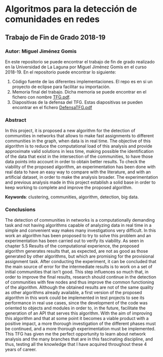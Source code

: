 # Algoritmos para la detección de comunidades en redes
## Trabajo de Fin de Grado 2018-19
### Autor: Miguel Jiménez Gomis

En este repositorio se puede encontrar el trabajo de fin de grado realizado en la Universidad de La Laguna por Miguel Jiménez Gomis en el curso 2018-19.
En el repositorio puede encontrar lo siguiente:
1. Código fuente de las diferentes implementaciones. El repo es en si un proyecto de eclipse para facilitar su importación.
2. Memoria final del trabajo.  Dicha memoria se puede encontrar en el fichero con nombre [TFG.pdf](https://github.com/MiguelJG/TFG/blob/master/TFG.pdf).
3. Diapositivas de la defensa del TFG. Estas diapositivas se pueden encontrar en el fichero [DefensaTFG.pdf](https://github.com/MiguelJG/TFG/blob/master/DefensaTFG.pdf)

### Abstract
In this project, it is proposed a new algorithm for the detection of communities in networks that allows to make fast assignments to different communities in the graph, when data is in real time. The objective of this algorithm is to reduce the computational load of this analysis and provide approximate valid solutions in less time, making possible the identification of the data that exist in the intersection of the communities, to have those data points into account in order to obtain better results.
To check the viability of the proposed algorithm, an experimentation has been done with real data to have an easy way to compare with the literature, and with an artificial dataset, in order to make the analysis broader. 
The experimentation and previous analysis made in this project establish a solid base in order to keep working to complete and improve the proposed algorithm.

**Keywords**: clustering, communities, algorithm, detection, big data.

### Conclusions
The detection of communities in networks is a computationally demanding task and not having algorithms capable of analyzing data in real time in a simple and convenient way makes many investigations very difficult. In this work an algorithm has been proposed to try to solve this problem and an experimentation has been carried out to verify its viability.
As seen in chapter 5.5 Results of the computational experience, the proposed algorithm generates results that, as expected, are not as good as those generated by other algorithms, but which are promising for the provisional assignment task.
After conducting the experiment, it can be concluded that the main source of error for the intermediate results is to work on a set of initial communities that isn’t good. This step influences so much that, in order to improve the final results, research should continue in the detection of communities with few nodes and thus improve the common functioning of the algorithm.
Although the obtained results are not of the same quality as other algorithms already available, a first version of the proposed algorithm in this work could be implemented in test projects to see its performance in real use cases, since the development of the code was oriented to objects and modules in order to, in the future, facilitate the generation of an API that serves this algorithm.
With the aim of improving this algorithm and that at some point it becomes a viable product with a positive impact, a more thorough investigation of the different phases must be continued, and a more thorough experimentation must be implemented.
This TFG has given me the perfect opportunity to learn about network analysis and the many branches that are in this fascinating discipline, and thus, testing all the knowledge that I have acquired throughout these 4 years of career.
